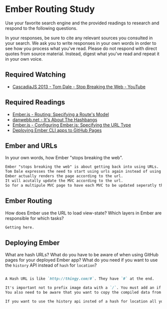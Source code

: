 # Ember Routing Study

Use your favorite search engine and the provided readings to research and
respond to the following questions.

In your responses, be sure to cite any relevant sources you consulted in your
search. We ask you to write responses in your own words in order to see how you
process what you've read. Please do not respond with direct quotes from source
material. Instead, digest what you've read and repeat it in your own voice.

## Required Watching

-   [CascadiaJS 2013 - Tom Dale - Stop Breaking the Web - YouTube](https://www.youtube.com/watch?v=BQ6at0addi4)

## Required Readings

-   [Ember.js - Routing: Specifying a Route's Model](https://guides.emberjs.com/v2.4.0/routing/specifying-a-routes-model/)
-   [danwebb.net - It's About The Hashbangs](http://danwebb.net/2011/5/28/it-is-about-the-hashbangs)
-   [Ember.js - Configuring Ember.js: Specifying the URL Type](https://guides.emberjs.com/v2.4.0/configuring-ember/specifying-url-type/)
-   [Deploying Ember CLI apps to GitHub Pages](http://osxi.github.io/ember/github/git/2015/09/22/ember-cli-apps-on-github-pages.html)

## Ember and URLs

In your own words, how Ember "stops breaking the web".

```md
Ember "stops breaking the web" is about getting back into using URLs.
Tom Dale expresses the need to start using urls again instead of using hash URLs.
Ember actually renders the page according to the url.
It will acutally update the MVC according to the url.
So for a multipule MVC page to have each MVC to be updated seperatly this can be done through URLs.

```

## Ember Routing

How does Ember use the URL to load view-state? Which layers in Ember are
responsible for which tasks?

```md
Getting here.
```

## Deploying Ember

What are hash URLs? What do you have to be aware of when using GitHub pages for
your deployed Ember app? What do you need if you want to use the `history` API
instead of `hash` for `location`?

```md

A Hash URL is like `http://thingy.com/#`. They have `#` at the end.

It's important not to prefix image data with a `/`. You must add an if statement saying if the environment is a production environment then change the base url to `/project-name` and set the locationtype to `hash`.
You also need to be aware that you want to copy the compiled data from dist. then push to gh-pages.

If you want to use the history api insted of a hash for location all you have to do is set `ENV.locationType` to `history`.





```
